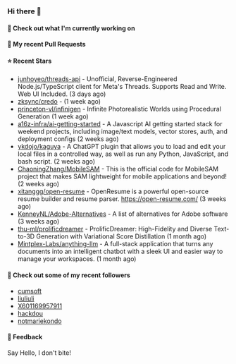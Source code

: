 ### Hi there 👋

#### 👷 Check out what I'm currently working on

#### 🔨 My recent Pull Requests


#### ⭐ Recent Stars

- [junhoyeo/threads-api](https://github.com/junhoyeo/threads-api) - Unofficial, Reverse-Engineered Node.js/TypeScript client for Meta&#39;s Threads. Supports Read and Write. Web UI Included. (3 days ago)
- [zksync/credo](https://github.com/zksync/credo) -  (1 week ago)
- [princeton-vl/infinigen](https://github.com/princeton-vl/infinigen) - Infinite Photorealistic Worlds using Procedural Generation (1 week ago)
- [a16z-infra/ai-getting-started](https://github.com/a16z-infra/ai-getting-started) - A Javascript AI getting started stack for weekend projects, including image/text models, vector stores, auth, and deployment configs (2 weeks ago)
- [ykdojo/kaguya](https://github.com/ykdojo/kaguya) - A ChatGPT plugin that allows you to load and edit your local files in a controlled way, as well as run any Python, JavaScript, and bash script. (2 weeks ago)
- [ChaoningZhang/MobileSAM](https://github.com/ChaoningZhang/MobileSAM) - This is the official code for MobileSAM project that makes SAM lightweight for mobile applications and beyond! (2 weeks ago)
- [xitanggg/open-resume](https://github.com/xitanggg/open-resume) - OpenResume is a powerful open-source resume builder and resume parser. https://open-resume.com/ (3 weeks ago)
- [KenneyNL/Adobe-Alternatives](https://github.com/KenneyNL/Adobe-Alternatives) - A list of alternatives for Adobe software (3 weeks ago)
- [thu-ml/prolificdreamer](https://github.com/thu-ml/prolificdreamer) - ProlificDreamer: High-Fidelity and Diverse Text-to-3D Generation with Variational Score Distillation (1 month ago)
- [Mintplex-Labs/anything-llm](https://github.com/Mintplex-Labs/anything-llm) - A full-stack application that turns any documents into an intelligent chatbot with a sleek UI and easier way to manage your workspaces. (1 month ago)

#### 👯 Check out some of my recent followers

- [cumsoft](https://github.com/cumsoft)
- [liuliuli](https://github.com/liuliuli)
- [X601169957911](https://github.com/X601169957911)
- [hackdou](https://github.com/hackdou)
- [notmariekondo](https://github.com/notmariekondo)

#### 💬 Feedback

Say Hello, I don't bite!